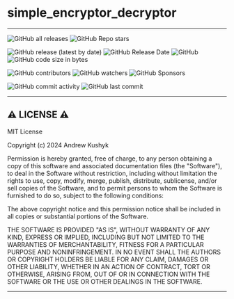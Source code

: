 # simple_encryptor_decryptor

---
![GitHub all releases](https://img.shields.io/github/downloads/git-user-cpp/simple_encryptor_decryptor/total?color=00FF00&label=Downloads&logo=GitHub&logoColor=00FF00&style=for-the-badge) ![GitHub Repo stars](https://img.shields.io/github/stars/git-user-cpp/simple_encryptor_decryptor?color=FFFF00&label=Stars&logo=GitHub&logoColor=FFFF00&style=for-the-badge) 

![GitHub release (latest by date)](https://img.shields.io/github/v/release/git-user-cpp/simple_encryptor_decryptor?color=ff0000&label=Release&logo=GitHub&logoColor=ff0000&style=for-the-badge) ![GitHub Release Date](https://img.shields.io/github/release-date/git-user-cpp/simple_encryptor_decryptor?color=ff4500&label=Release%20date&logo=GitHub&logoColor=ff4500&style=for-the-badge) ![GitHub](https://img.shields.io/github/license/git-user-cpp/simple_encryptor_decryptor?color=FFD700&label=License&logo=GitHub&logoColor=FFD700&style=for-the-badge) ![GitHub code size in bytes](https://img.shields.io/github/languages/code-size/git-user-cpp/simple_encryptor_decryptor?color=00BFFF&label=Code%20size&logo=GitHub&logoColor=00BFFF&style=for-the-badge) 

![GitHub contributors](https://img.shields.io/github/contributors-anon/git-user-cpp/simple_encryptor_decryptor?color=ff0000&label=Contributors&logo=GitHub&logoColor=ff0000&style=for-the-badge) ![GitHub watchers](https://img.shields.io/github/watchers/git-user-cpp/simple_encryptor_decryptor?color=DC143C&label=Watchers&logo=GitHub&logoColor=DC143C&style=for-the-badge) ![GitHub Sponsors](https://img.shields.io/github/sponsors/git-user-cpp?color=00FFFF&label=Sponsors&logo=GitHub&logoColor=00FFFF&style=for-the-badge)

![GitHub commit activity](https://img.shields.io/github/commit-activity/y/git-user-cpp/simple_encryptor_decryptor?color=98FB98&label=Commit%20activity&logo=GitHub&logoColor=98FB98&style=for-the-badge) ![GitHub last commit](https://img.shields.io/github/last-commit/git-user-cpp/simple_encryptor_decryptor?color=98FB98&label=Last%20commit&logo=GitHub&logoColor=98FB98&style=for-the-badge)

---

## ⚠️ LICENSE ⚠️

MIT License

Copyright (c) 2024 Andrew Kushyk

Permission is hereby granted, free of charge, to any person obtaining a copy
of this software and associated documentation files (the "Software"), to deal
in the Software without restriction, including without limitation the rights
to use, copy, modify, merge, publish, distribute, sublicense, and/or sell
copies of the Software, and to permit persons to whom the Software is
furnished to do so, subject to the following conditions:

The above copyright notice and this permission notice shall be included in all
copies or substantial portions of the Software.

THE SOFTWARE IS PROVIDED "AS IS", WITHOUT WARRANTY OF ANY KIND, EXPRESS OR
IMPLIED, INCLUDING BUT NOT LIMITED TO THE WARRANTIES OF MERCHANTABILITY,
FITNESS FOR A PARTICULAR PURPOSE AND NONINFRINGEMENT. IN NO EVENT SHALL THE
AUTHORS OR COPYRIGHT HOLDERS BE LIABLE FOR ANY CLAIM, DAMAGES OR OTHER
LIABILITY, WHETHER IN AN ACTION OF CONTRACT, TORT OR OTHERWISE, ARISING FROM,
OUT OF OR IN CONNECTION WITH THE SOFTWARE OR THE USE OR OTHER DEALINGS IN THE
SOFTWARE.

---
